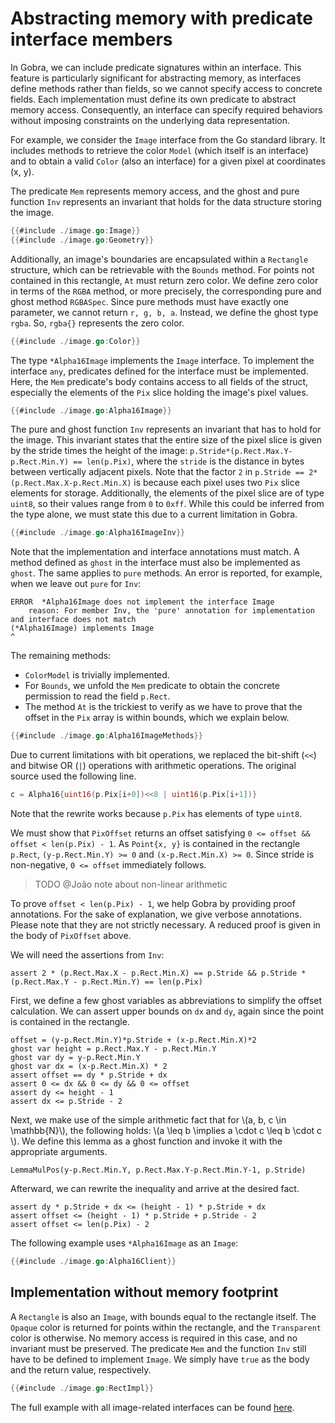 # Abstracting memory with predicate interface members

In Gobra, we can include predicate signatures within an interface.
This feature is particularly significant for abstracting memory, as interfaces define methods rather than fields, so we cannot specify access to concrete fields.
Each implementation must define its own predicate to abstract memory access.
Consequently, an interface can specify required behaviors without imposing constraints on the underlying data representation.

For example, we consider the `Image` interface from the Go standard library.
It includes methods to retrieve the color `Model` (which itself is an interface) and to obtain a valid `Color` (also an interface) for a given pixel at coordinates (x, y).

The predicate `Mem` represents memory access, and the ghost and pure function `Inv` represents an invariant that holds for the data structure storing the image.
``` go
{{#include ./image.go:Image}}
{{#include ./image.go:Geometry}}
```
<!-- make it pure to use in specs for At -->
Additionally, an image's boundaries are encapsulated within a `Rectangle` structure, which can be retrievable with the `Bounds` method.
For points not contained in this rectangle, `At` must return zero color.
We define zero color in terms of the `RGBA` method, or more precisely, the corresponding pure and ghost method `RGBASpec`.
Since pure methods must have exactly one parameter, we cannot return `r, g, b, a`.
Instead, we define the ghost type `rgba`.
So, `rgba{}` represents the zero color.
``` go
{{#include ./image.go:Color}}
```

The type `*Alpha16Image` implements the `Image` interface.
To implement the interface `any`, predicates defined for the interface must be implemented.
Here, the `Mem` predicate's body contains access to all fields of the struct, especially the elements of the `Pix` slice holding the image's pixel values.
``` go
{{#include ./image.go:Alpha16Image}}
```
The pure and ghost function `Inv` represents an invariant that has to hold for the image.
This invariant states that the entire size of the pixel slice is given by the stride times the height of the image:
`p.Stride*(p.Rect.Max.Y-p.Rect.Min.Y) == len(p.Pix)`, where the `stride` is the distance in bytes between vertically adjacent pixels.
Note that the factor `2` in `p.Stride == 2*(p.Rect.Max.X-p.Rect.Min.X)` is because each pixel uses two `Pix` slice elements for storage.
Additionally, the elements of the pixel slice are of type `uint8`, so their values range from `0` to `0xff`.
While this could be inferred from the type alone, we must state this due to a current limitation in Gobra.

``` go
{{#include ./image.go:Alpha16ImageInv}}
```

Note that the implementation and interface annotations must match.
A method defined as `ghost` in the interface must also be implemented as `ghost`.
The same applies to `pure` methods.
An error is reported, for example, when we leave out `pure` for `Inv`:
``` text
ERROR  *Alpha16Image does not implement the interface Image
	reason: For member Inv, the 'pure' annotation for implementation and interface does not match
(*Alpha16Image) implements Image
^
```

The remaining methods:
- `ColorModel` is trivially implemented.
- For `Bounds`, we unfold the `Mem` predicate to obtain the concrete permission to read the field `p.Rect`.
- The method `At` is the trickiest to verify as we have to prove that the offset in the `Pix` array is within bounds, which we explain below.

``` go
{{#include ./image.go:Alpha16ImageMethods}}
```

Due to current limitations with bit operations, we replaced the bit-shift (`<<`) and bitwise OR (`|`) operations with arithmetic operations.
The original source used the following line.
``` go
c = Alpha16{uint16(p.Pix[i+0])<<8 | uint16(p.Pix[i+1])}
```
Note that the rewrite works because `p.Pix` has elements of type `uint8`.

We must show that `PixOffset` returns an offset satisfying `0 <= offset && offset < len(p.Pix) - 1`.
As `Point{x, y}` is contained in the rectangle `p.Rect`, `(y-p.Rect.Min.Y) >= 0` and `(x-p.Rect.Min.X) >= 0`.
Since stride is non-negative, `0 <= offset` immediately follows.

> TODO @João 
>   note about non-linear arithmetic

To prove `offset < len(p.Pix) - 1`, we help Gobra by providing proof annotations.
For the sake of explanation, we give verbose annotations.
Please note that they are not strictly necessary.
A reduced proof is given in the body of `PixOffset` above.

We will need the assertions from `Inv`:
``` gobra
assert 2 * (p.Rect.Max.X - p.Rect.Min.X) == p.Stride && p.Stride * (p.Rect.Max.Y - p.Rect.Min.Y) == len(p.Pix)
```
First, we define a few ghost variables as abbreviations to simplify the offset calculation.
We can assert upper bounds on `dx` and `dy`, again since the point is contained in the rectangle.
``` gobra
offset = (y-p.Rect.Min.Y)*p.Stride + (x-p.Rect.Min.X)*2
ghost var height = p.Rect.Max.Y - p.Rect.Min.Y
ghost var dy = y-p.Rect.Min.Y
ghost var dx = (x-p.Rect.Min.X) * 2
assert offset == dy * p.Stride + dx
assert 0 <= dx && 0 <= dy && 0 <= offset
assert dy <= height - 1
assert dx <= p.Stride - 2
```
Next, we make use of the simple arithmetic fact that for \\(a, b, c \in \mathbb{N}\\), the following holds:
\\(a \leq b \implies a \cdot c \leq b \cdot c \\).
We define this lemma as a ghost function and invoke it with the appropriate arguments.
``` gobra
LemmaMulPos(y-p.Rect.Min.Y, p.Rect.Max.Y-p.Rect.Min.Y-1, p.Stride)
```
Afterward, we can rewrite the inequality and arrive at the desired fact.
``` gobra
assert dy * p.Stride + dx <= (height - 1) * p.Stride + dx
assert offset <= (height - 1) * p.Stride + p.Stride - 2
assert offset <= len(p.Pix) - 2
```
The following example uses `*Alpha16Image` as an `Image`:
``` go
{{#include ./image.go:Alpha16Client}}
```

## Implementation without memory footprint
A `Rectangle` is also an `Image`, with bounds equal to the rectangle itself.
The `Opaque` color is returned for points within the rectangle, and the `Transparent` color is otherwise.
No memory access is required in this case, and no invariant must be preserved.
The predicate `Mem` and the function `Inv` still have to be defined to implement `Image`.
We simply have `true` as the body and the return value, respectively.
``` go verifies
{{#include ./image.go:RectImpl}}
```

The full example with all image-related interfaces can be found [here](./image.md).
